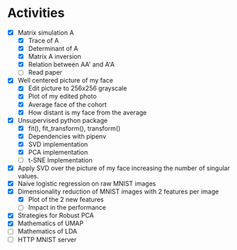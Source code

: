 # Activities
- [X] Matrix simulation A
  - [X] Trace of A
  - [X] Determinant of A
  - [X] Matrix A inversion
  - [X] Relation between AA' and A'A
  - [ ] Read paper
- [X] Well centered picture of my face
  - [X] Edit picture to 256x256 grayscale
  - [X] Plot of my edited photo
  - [X] Average face of the cohort
  - [X] How distant is my face from the average
- [X] Unsupervised python package
  - [X] fit(), fit_transform(), transform()
  - [X] Dependencies with pipenv
  - [X] SVD implementation
  - [X] PCA implementation
  - [ ] t-SNE Implementation
- [X] Apply SVD over the picture of my face increasing the number of singular values.
- [X] Naive logistic regression on raw MNIST images 
- [X] Dimensionality reduction of MNIST images with 2 features per image
  - [X] Plot of the 2 new features
  - [ ] Impact in the performance
- [X] Strategies for Robust PCA
- [X]  Mathematics of UMAP
- [ ]  Mathematics of LDA
- [ ]  HTTP MNIST server